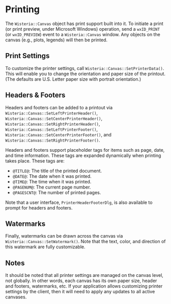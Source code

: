 Printing
=============================

The `Wisteria::Canvas` object has print support built into it. To initiate a print (or print preview,
under Microsoft Windows) operation, send a `wxID_PRINT` (or `wxID_PREVIEW`) event to a `Wisteria::Canvas` window.
Any objects on the canvas (e.g., plots, legends) will then be printed.

Print Settings
----------------------------
To customize the printer settings, call `Wisteria::Canvas::SetPrinterData()`. This will enable you
to change the orientation and paper size of the printout. (The defaults are U.S. Letter paper size
with portrait orientation.)

Headers & Footers
----------------------------

Headers and footers can be added to a printout via `Wisteria::Canvas::SetLeftPrinterHeader()`,
`Wisteria::Canvas::SetCenterPrinterHeader()`, `Wisteria::Canvas::SetRightPrinterHeader()`,
`Wisteria::Canvas::SetLeftPrinterFooter()`, `Wisteria::Canvas::SetCenterPrinterFooter()`, and
`Wisteria::Canvas::SetRightPrinterFooter()`.

Headers and footers support placeholder tags for items such as page, date, and time information.
These tags are expanded dynamically when printing takes place. These tags are:

- `@TITLE@`: The title of the printed document.
- `@DATE@`: The date when it was printed.
- `@TIME@`: The time when it was printed.
- `@PAGENUM@`: The current page number.
- `@PAGESCNT@`: The number of printed pages.

Note that a user interface, `PrinterHeaderFooterDlg`, is also available to prompt for headers and footers.

Watermarks
----------------------------

Finally, watermarks can be drawn across the canvas via `Wisteria::Canvas::SetWatermark()`.
Note that the text, color, and direction of this watermark are fully customizable.

Notes
----------------------------
It should be noted that all printer settings are managed on the canvas level, not globally. In other words,
each canvas has its own paper size, header and footers, watermarks, etc. If your application allows customizing
printer settings by the client, then it will need to apply any updates to all active canvases.